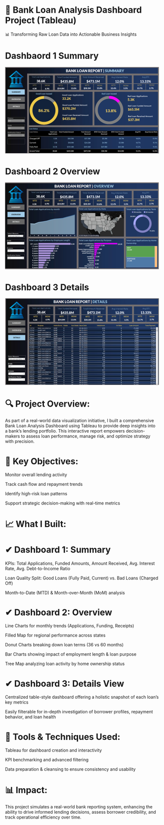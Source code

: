 # 🚀 Bank Loan Analysis Dashboard Project (Tableau)
📊 Transforming Raw Loan Data into Actionable Business Insights
# Dashbaord 1 Summary
![alt text](https://github.com/Sanchit2104/Bank-Loan-Analysis/blob/main/Dashboard/Bank%20Loan%20Summary.png)

# Dashboard 2 Overview
![alt text](https://github.com/Sanchit2104/Bank-Loan-Analysis/blob/main/Screenshot%20(35).png)

# Dashboard 3 Details
![alt text](https://github.com/Sanchit2104/Bank-Loan-Analysis/blob/main/Screenshot%20(36).png)

# 🔍 Project Overview:
As part of a real-world data visualization initiative, I built a comprehensive Bank Loan Analysis Dashboard using Tableau to provide deep insights into a bank’s lending portfolio. This interactive report empowers decision-makers to assess loan performance, manage risk, and optimize strategy with precision.

# 📌 Key Objectives:

Monitor overall lending activity

Track cash flow and repayment trends

Identify high-risk loan patterns

Support strategic decision-making with real-time metrics

# 📈 What I Built:
# ✔ Dashboard 1: Summary

KPIs: Total Applications, Funded Amounts, Amount Received, Avg. Interest Rate, Avg. Debt-to-Income Ratio

Loan Quality Split: Good Loans (Fully Paid, Current) vs. Bad Loans (Charged Off)

Month-to-Date (MTD) & Month-over-Month (MoM) analysis

# ✔ Dashboard 2: Overview

Line Charts for monthly trends (Applications, Funding, Receipts)

Filled Map for regional performance across states

Donut Charts breaking down loan terms (36 vs 60 months)

Bar Charts showing impact of employment length & loan purpose

Tree Map analyzing loan activity by home ownership status

# ✔ Dashboard 3: Details View

Centralized table-style dashboard offering a holistic snapshot of each loan’s key metrics

Easily filterable for in-depth investigation of borrower profiles, repayment behavior, and loan health

# 🔧 Tools & Techniques Used:

Tableau for dashboard creation and interactivity

KPI benchmarking and advanced filtering

Data preparation & cleansing to ensure consistency and usability

# 📊 Impact:
This project simulates a real-world bank reporting system, enhancing the ability to drive informed lending decisions, assess borrower credibility, and track operational efficiency over time.
